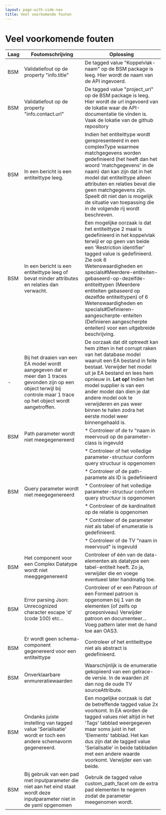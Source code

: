 ```yaml
---
layout: page-with-side-nav
title: Veel voorkomende fouten
---
```

# Veel voorkomende fouten

| Laag | Foutomschrijving | Oplossing |
| --- | --- | --- |
| BSM | Validatiefout op de property "info.title"  | De tagged value "Koppelvlak-naam" op de BSM package is leeg. Hier wordt de naam van de API ingevoerd. |
| BSM | Validatiefout op de property "info.contact.url"  | De tagged value "project_url" op de BSM package is leeg. Hier wordt de url ingevoerd van de lokatie waar de API-documentatie tie vinden is. Vaak de lokatie van de github repository |
| BSM | In een bericht is een entiteittype leeg.  | Indien het entiteittype wordt gerepresenteerd in een complexType waarmee matchgegevens worden gedefinieerd (het heeft dan het woord 'matchgegevens' in de naam) dan kan zijn dat in het model dat entiteittype alleen attributen en relaties bevat die geen matchgegevens zijn. Speelt dit niet dan is mogelijk de situatie van toepassing die in de volgende rij wordt beschreven. |
| BSM | In een bericht is een entiteittype leeg of bevat minder attributes en relaties dan verwacht. | Een mogelijke oorzaak is dat het entiteittype 2 maal is gedefinieerd in het koppelvlak terwijl er op geen van beide een 'Restriction identifier' tagged value is gedefinieerd. Zie ook  6 Wetenswaardigheden en specials#Meerdere-entiteiten-gebaseerd-op-dezelfde-entiteittypen  (Meerdere entiteiten gebaseerd op dezelfde entiteittypen) of   6 Wetenswaardigheden en specials#Definieren-aangescherpte-enteiten  (Definieren aangescherpte enteiten) voor een uitgebreide beschrijving. |
| - | Bij het draaien van een EA model wordt aangegeven dat er meer dan 1 traces gevonden zijn op een object terwijl bij controle maar 1 trace op het object wordt aangetroffen. | De oorzaak dat dit optreedt kan hem zitten in het corrupt raken van het database model waaruit een EA bestand in feite bestaat. Verwijder het model uit je EA bestand en lees hem opnieuw in. **Let op!** Indien het model supplier is van een ander model dan dien je dat andere model ook te verwijderen en pas weer binnen te halen zodra het eerste model weer binnengehaald is. |
| BSM | Path parameter wordt niet meegegenereerd | * Controleer of de tv "naam in meervoud op de parameter-class is ingevuld |
|  |  | * Controleer of het volledige parameter-structuur conform query structuur is opgenomen |
|  |  | * Controleer of de path-paramete als ID is gedefinieerd  |
| BSM | Query parameter wordt niet meegegenereerd | * Controleer of het volledige parameter-structuur conform query structuur is opgenomen |
|  |  | * Controleer of de kardinaliteit op de relatie is opgenomen |
|  |  | * Controleer of de parameter niet als tabel of enumeratie is gedefinieerd. |
|  |  | * Controleer of de TV "naam in meervoud" is ingevuld |
| BSM | Het component voor een Complex Datatype wordt niet meeggegenereerd | Controleer of één van de data-elementen als datatype een tabel-entiteit heeft.  Zo ja, verwijder die en voege eventueel later handmatig toe. |
| BSM | Error parsing Json: Unrecognized character escape 'd' (code 100) etc... | Controleer of er een Patroon of een Formeel patroon is opgenomen bij 1 van de elementen (of zelfs op groepsniveau) Verwijder patroon en documenteer... Voeg pattern later met de hand toe aan OAS3. |
| BSM | Er wordt geen schema-component gegenereerd voor een entiteittype | Controleer of het entiteittype niet als abstract is gedefinieerd. |
| BSM | Onverklaarbare enmureratiewaarden | Waarschijnlijk is de enumeratie gekopieerd van een getrace-de versie. In de waarden zit dan nog de oude TV sourceAttribute. |
| BSM | Ondanks juiste instelling van tagged value 'Serialisatie' wordt er toch een andere schemavorm gegenereerd. | Een mogelijke oorzaak is dat de betreffende tagged value 2x voorkomt. In EA worden de tagged values niet altijd in het 'Tags' tabblad weergegeven maar soms juist in het 'Elements' tabblad. Het kan dus zijn dat de tagged value 'Serialisatie' in beide tabbladen met een andere waarde voorkomt. Verwijder een van beide. |
| BSM | Bij gebruik van een pad met inputparameter die niet aan het eind staat wordt deze inputparameter niet in de yaml opgenomen | Gebruik de tagged value custom_path_facet om de extra pad elementen te negeren zodat de parameter meegenomen wordt. |
